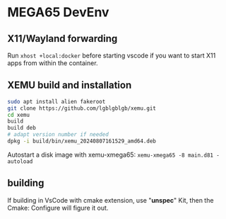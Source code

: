 # MEGA65 DevEnv

## X11/Wayland forwarding

Run `xhost +local:docker` before starting vscode if you want to start X11 apps from within the container.

## XEMU build and installation

```bash
sudo apt install alien fakeroot
git clone https://github.com/lgblgblgb/xemu.git
cd xemu
build
build deb
# adapt version number if needed
dpkg -i build/bin/xemu_20240807161529_amd64.deb 
```


Autostart a disk image with xemu-xmega65:
`xemu-xmega65 -8 main.d81 -autoload`

## building

If building in VsCode with cmake extension, use "__unspec__" Kit, then the Cmake: Configure will figure it out.